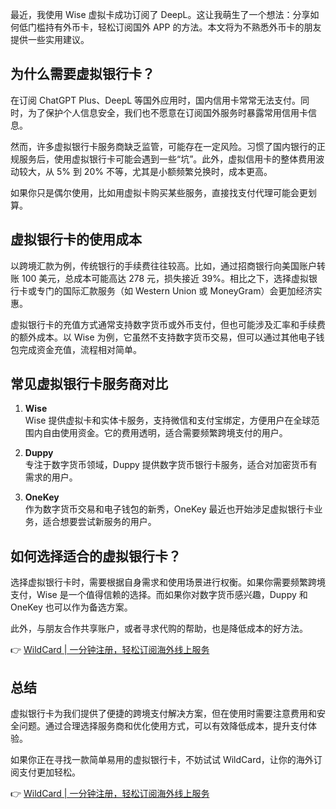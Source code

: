 最近，我使用 Wise 虚拟卡成功订阅了 DeepL。这让我萌生了一个想法：分享如何低门槛持有外币卡，轻松订阅国外 APP 的方法。本文将为不熟悉外币卡的朋友提供一些实用建议。

## 为什么需要虚拟银行卡？

在订阅 ChatGPT Plus、DeepL 等国外应用时，国内信用卡常常无法支付。同时，为了保护个人信息安全，我们也不愿意在订阅国外服务时暴露常用信用卡信息。

然而，许多虚拟银行卡服务商缺乏监管，可能存在一定风险。习惯了国内银行的正规服务后，使用虚拟银行卡可能会遇到一些“坑”。此外，虚拟信用卡的整体费用波动较大，从 5% 到 20% 不等，尤其是小额频繁兑换时，成本更高。

如果你只是偶尔使用，比如用虚拟卡购买某些服务，直接找支付代理可能会更划算。

## 虚拟银行卡的使用成本

以跨境汇款为例，传统银行的手续费往往较高。比如，通过招商银行向美国账户转账 100 美元，总成本可能高达 278 元，损失接近 39%。相比之下，选择虚拟银行卡或专门的国际汇款服务（如 Western Union 或 MoneyGram）会更加经济实惠。

虚拟银行卡的充值方式通常支持数字货币或外币支付，但也可能涉及汇率和手续费的额外成本。以 Wise 为例，它虽然不支持数字货币交易，但可以通过其他电子钱包完成资金充值，流程相对简单。

## 常见虚拟银行卡服务商对比

1. **Wise**  
   Wise 提供虚拟卡和实体卡服务，支持微信和支付宝绑定，方便用户在全球范围内自由使用资金。它的费用透明，适合需要频繁跨境支付的用户。

2. **Duppy**  
   专注于数字货币领域，Duppy 提供数字货币银行卡服务，适合对加密货币有需求的用户。

3. **OneKey**  
   作为数字货币交易和电子钱包的新秀，OneKey 最近也开始涉足虚拟银行卡业务，适合想要尝试新服务的用户。

## 如何选择适合的虚拟银行卡？

选择虚拟银行卡时，需要根据自身需求和使用场景进行权衡。如果你需要频繁跨境支付，Wise 是一个值得信赖的选择。而如果你对数字货币感兴趣，Duppy 和 OneKey 也可以作为备选方案。

此外，与朋友合作共享账户，或者寻求代购的帮助，也是降低成本的好方法。

👉 [WildCard | 一分钟注册，轻松订阅海外线上服务](https://bit.ly/bewildcard)

## 总结

虚拟银行卡为我们提供了便捷的跨境支付解决方案，但在使用时需要注意费用和安全问题。通过合理选择服务商和优化使用方式，可以有效降低成本，提升支付体验。

如果你正在寻找一款简单易用的虚拟银行卡，不妨试试 WildCard，让你的海外订阅支付更加轻松。

👉 [WildCard | 一分钟注册，轻松订阅海外线上服务](https://bit.ly/bewildcard)